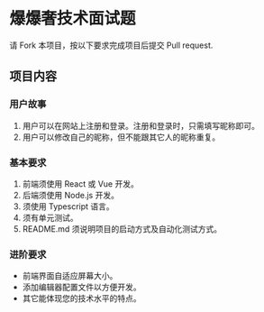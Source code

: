 # 爆爆奢技术面试题

请 Fork 本项目，按以下要求完成项目后提交 Pull request.

## 项目内容

### 用户故事

1. 用户可以在网站上注册和登录。注册和登录时，只需填写昵称即可。
2. 用户可以修改自己的昵称，但不能跟其它人的昵称重复。

### 基本要求

1. 前端须使用 React 或 Vue 开发。
2. 后端须使用 Node.js 开发。
3. 须使用 Typescript 语言。
4. 须有单元测试。
5. README.md 须说明项目的启动方式及自动化测试方式。

### 进阶要求

- 前端界面自适应屏幕大小。
- 添加编辑器配置文件以方便开发。
- 其它能体现您的技术水平的特点。
